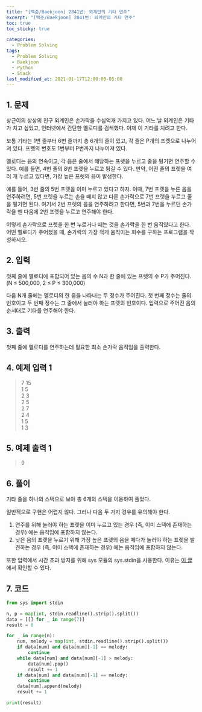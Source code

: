 ```yaml
---
title: "[백준/Baekjoon] 2841번: 외계인의 기타 연주"
excerpt: "[백준/Baekjoon] 2841번: 외계인의 기타 연주"
toc: true
toc_sticky: true

categories:
  - Problem Solving
tags:
  - Problem Solving
  - Baekjoon
  - Python
  - Stack
last_modified_at: 2021-01-17T12:00:00-05:00
---
```


## 1. 문제

상근이의 상상의 친구 외계인은 손가락을 수십억개 가지고 있다. 어느 날 외계인은 기타가 치고 싶었고, 인터넷에서 간단한 멜로디를 검색했다. 이제 이 기타를 치려고 한다.

보통 기타는 1번 줄부터 6번 줄까지 총 6개의 줄이 있고, 각 줄은 P개의 프렛으로 나누어져 있다. 프렛의 번호도 1번부터 P번까지 나누어져 있다.

멜로디는 음의 연속이고, 각 음은 줄에서 해당하는 프렛을 누르고 줄을 튕기면 연주할 수 있다. 예를 들면, 4번 줄의 8번 프렛을 누르고 튕길 수 있다. 만약, 어떤 줄의 프렛을 여러 개 누르고 있다면, 가장 높은 프렛의 음이 발생한다.

예를 들어, 3번 줄의 5번 프렛을 이미 누르고 있다고 하자. 이때, 7번 프렛을 누른 음을 연주하려면, 5번 프렛을 누르는 손을 떼지 않고 다른 손가락으로 7번 프렛을 누르고 줄을 튕기면 된다. 여기서 2번 프렛의 음을 연주하려고 한다면, 5번과 7번을 누르던 손가락을 뗀 다음에 2번 프렛을 누르고 연주해야 한다.

이렇게 손가락으로 프렛을 한 번 누르거나 떼는 것을 손가락을 한 번 움직였다고 한다. 어떤 멜로디가 주어졌을 때, 손가락의 가장 적게 움직이는 회수를 구하는 프로그램을 작성하시오.

## 2. 입력

첫째 줄에 멜로디에 포함되어 있는 음의 수 N과 한 줄에 있는 프렛의 수 P가 주어진다. (N ≤ 500,000, 2 ≤ P ≤ 300,000)

다음 N개 줄에는 멜로디의 한 음을 나타내는 두 정수가 주어진다. 첫 번째 정수는 줄의 번호이고 두 번째 정수는 그 줄에서 눌러야 하는 프렛의 번호이다. 입력으로 주어진 음의 순서대로 기타를 연주해야 한다.

## 3. 출력

첫째 줄에 멜로디를 연주하는데 필요한 최소 손가락 움직임을 출력한다.

## 4. 예제 입력 1

> 7 15  
> 1 5  
> 2 3  
> 2 5  
> 2 7  
> 2 4  
> 1 5  
> 1 3

## 5. 예제 출력 1

> 9

## 6. 풀이

기타 줄을 하나의 스택으로 보아 총 6개의 스택을 이용하여 풀었다.

일반적으로 구현은 어렵지 않다. 그러나 다음 두 가지 경우를 유의해야 한다.

1. 연주를 위해 눌러야 하는 프렛을 이미 누르고 있는 경우 (즉, 이미 스택에 존재하는 경우) 에는 움직임에 포함하지 않는다.
2. 낮은 음의 프렛을 누르기 위해 가장 높은 프렛의 음을 떼다가 눌러야 하는 프렛을 발견하는 경우 (즉, 이미 스택에 존재하는 경우) 에는 움직임에 포함하지 않는다.

또한 입력에서 시간 초과 방지를 위해 sys 모듈의 sys.stdin을 사용한다. 이유는 [이 글](https://www.acmicpc.net/board/view/855) 에서 확인할 수 있다.

## 7. 코드

```python
from sys import stdin

n, p = map(int, stdin.readline().strip().split())
data = [[] for _ in range(7)]
result = 0

for _ in range(n):
    num, melody = map(int, stdin.readline().strip().split())
    if data[num] and data[num][-1] == melody:
        continue
    while data[num] and data[num][-1] > melody:
        data[num].pop()
        result += 1
    if data[num] and data[num][-1] == melody:
        continue
    data[num].append(melody)
    result += 1

print(result)

```

